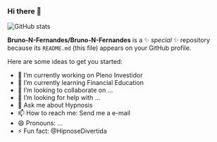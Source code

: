 ### Hi there 👋

![GitHub stats](https://github-readme-stats.vercel.app/api?username=Bruno-N-Fernandes&show_icons=true&theme=radical)


**Bruno-N-Fernandes/Bruno-N-Fernandes** is a ✨ _special_ ✨ repository because its `README.md` (this file) appears on your GitHub profile.

Here are some ideas to get you started:

- 🔭 I’m currently working on Pleno Investidor
- 🌱 I’m currently learning Financial Education
- 👯 I’m looking to collaborate on ...
- 🤔 I’m looking for help with ...
- 💬 Ask me about Hypnosis
- 📫 How to reach me: Send me a e-mail
- 😄 Pronouns: ...
- ⚡ Fun fact: @HipnoseDivertida

